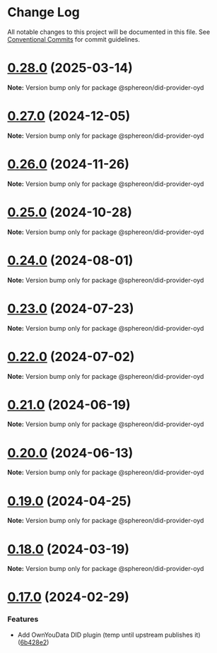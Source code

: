 # Change Log

All notable changes to this project will be documented in this file.
See [Conventional Commits](https://conventionalcommits.org) for commit guidelines.

# [0.28.0](https://github.com/OwnYourData/veramo/compare/v0.27.0...v0.28.0) (2025-03-14)

**Note:** Version bump only for package @sphereon/did-provider-oyd

# [0.27.0](https://github.com/OwnYourData/veramo/compare/v0.26.0...v0.27.0) (2024-12-05)

**Note:** Version bump only for package @sphereon/did-provider-oyd

# [0.26.0](https://github.com/OwnYourData/veramo/compare/v0.25.0...v0.26.0) (2024-11-26)

**Note:** Version bump only for package @sphereon/did-provider-oyd

# [0.25.0](https://github.com/OwnYourData/veramo/compare/v0.24.0...v0.25.0) (2024-10-28)

**Note:** Version bump only for package @sphereon/did-provider-oyd

# [0.24.0](https://github.com/OwnYourData/veramo/compare/v0.23.0...v0.24.0) (2024-08-01)

**Note:** Version bump only for package @sphereon/did-provider-oyd

# [0.23.0](https://github.com/OwnYourData/veramo/compare/v0.22.0...v0.23.0) (2024-07-23)

**Note:** Version bump only for package @sphereon/did-provider-oyd

# [0.22.0](https://github.com/OwnYourData/veramo/compare/v0.21.0...v0.22.0) (2024-07-02)

**Note:** Version bump only for package @sphereon/did-provider-oyd

# [0.21.0](https://github.com/OwnYourData/veramo/compare/v0.20.0...v0.21.0) (2024-06-19)

**Note:** Version bump only for package @sphereon/did-provider-oyd

# [0.20.0](https://github.com/OwnYourData/veramo/compare/v0.19.0...v0.20.0) (2024-06-13)

**Note:** Version bump only for package @sphereon/did-provider-oyd

# [0.19.0](https://github.com/OwnYourData/veramo/compare/v0.18.2...v0.19.0) (2024-04-25)

**Note:** Version bump only for package @sphereon/did-provider-oyd

# [0.18.0](https://github.com/OwnYourData/veramo/compare/v0.17.0...v0.18.0) (2024-03-19)

**Note:** Version bump only for package @sphereon/did-provider-oyd

# [0.17.0](https://github.com/OwnYourData/veramo/compare/v0.16.0...v0.17.0) (2024-02-29)

### Features

- Add OwnYouData DID plugin (temp until upstream publishes it) ([6b428e2](https://github.com/OwnYourData/veramo/commit/6b428e242d968594b29938e4861f44ae3e5a7106))
